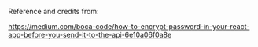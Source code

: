 Reference and credits from:

https://medium.com/boca-code/how-to-encrypt-password-in-your-react-app-before-you-send-it-to-the-api-6e10a06f0a8e